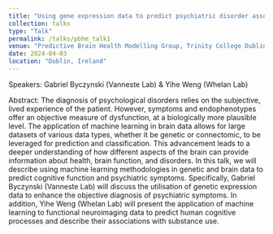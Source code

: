 ```yaml
---
title: "Using gene expression data to predict psychiatric disorder association"
collection: talks
type: "Talk"
permalink: /talks/pbhm_talk1
venue: "Predictive Brain Health Modelling Group, Trinity College Dublin"
date: 2024-04-03
location: "Dublin, Ireland"
---
```


Speakers: Gabriel Byczynski (Vanneste Lab) & Yihe Weng (Whelan Lab)

Abstract: The diagnosis of psychological disorders relies on the subjective, lived experience of the patient. However, symptoms and endophenotypes offer an objective measure of dysfunction, at a biologically more plausible level. The application of machine learning in brain data allows for large datasets of various data types, whether it be genetic or connectomic, to be leveraged for prediction and classification. This advancement leads to a deeper understanding of how different aspects of the brain can provide information about health, brain function, and disorders. In this talk, we will describe using machine learning methodologies in genetic and brain data to predict cognitive function and psychiatric symptoms. Specifically, Gabriel Byczynski (Vanneste Lab) will discuss the utilisation of genetic expression data to enhance the objective diagnosis of psychiatric symptoms. In addition, Yihe Weng (Whelan Lab) will present the application of machine learning to functional neuroimaging data to predict human cognitive processes and describe their associations with substance use.
